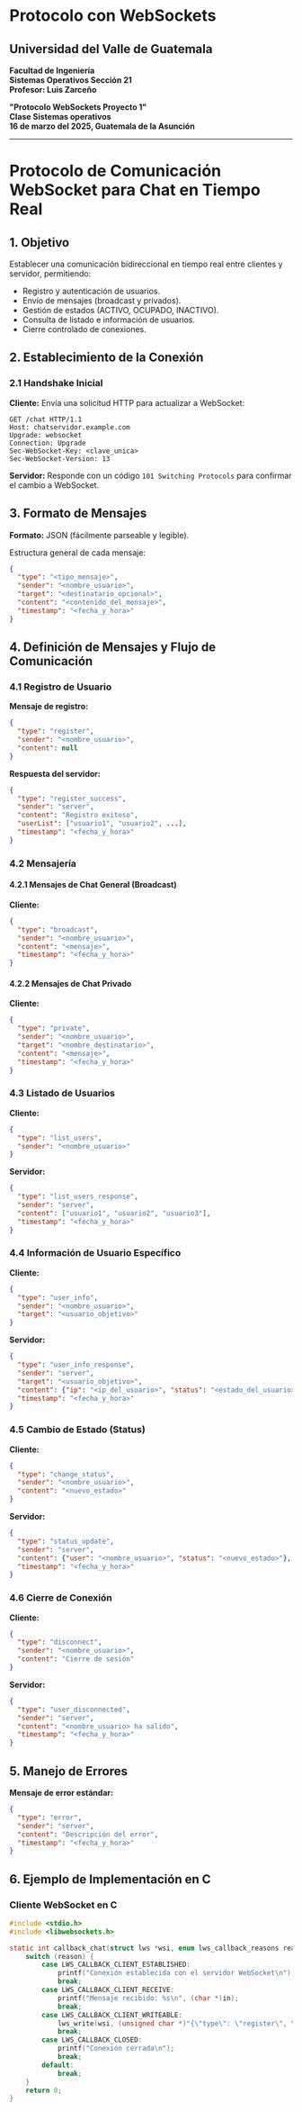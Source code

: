 # Protocolo con WebSockets

## Universidad del Valle de Guatemala  
**Facultad de Ingeniería**  
**Sistemas Operativos Sección 21**  
**Profesor: Luis Zarceño**  

**"Protocolo WebSockets Proyecto 1"**  
**Clase Sistemas operativos**  
**16 de marzo del 2025, Guatemala de la Asunción**  

---

# Protocolo de Comunicación WebSocket para Chat en Tiempo Real

## 1. Objetivo

Establecer una comunicación bidireccional en tiempo real entre clientes y servidor, permitiendo:

- Registro y autenticación de usuarios.
- Envío de mensajes (broadcast y privados).
- Gestión de estados (ACTIVO, OCUPADO, INACTIVO).
- Consulta de listado e información de usuarios.
- Cierre controlado de conexiones.

## 2. Establecimiento de la Conexión

### 2.1 Handshake Inicial

**Cliente:** Envía una solicitud HTTP para actualizar a WebSocket:

```http
GET /chat HTTP/1.1
Host: chatservidor.example.com
Upgrade: websocket
Connection: Upgrade
Sec-WebSocket-Key: <clave_unica>
Sec-WebSocket-Version: 13
```

**Servidor:** Responde con un código `101 Switching Protocols` para confirmar el cambio a WebSocket.

## 3. Formato de Mensajes

**Formato:** JSON (fácilmente parseable y legible).

Estructura general de cada mensaje:

```json
{
  "type": "<tipo_mensaje>",
  "sender": "<nombre_usuario>",
  "target": "<destinatario_opcional>",
  "content": "<contenido_del_mensaje>",
  "timestamp": "<fecha_y_hora>"
}
```

## 4. Definición de Mensajes y Flujo de Comunicación

### 4.1 Registro de Usuario

**Mensaje de registro:**

```json
{
  "type": "register",
  "sender": "<nombre_usuario>",
  "content": null
}
```

**Respuesta del servidor:**

```json
{
  "type": "register_success",
  "sender": "server",
  "content": "Registro exitoso",
  "userList": ["usuario1", "usuario2", ...],
  "timestamp": "<fecha_y_hora>"
}
```

### 4.2 Mensajería

#### 4.2.1 Mensajes de Chat General (Broadcast)

**Cliente:**

```json
{
  "type": "broadcast",
  "sender": "<nombre_usuario>",
  "content": "<mensaje>",
  "timestamp": "<fecha_y_hora>"
}
```

#### 4.2.2 Mensajes de Chat Privado

**Cliente:**

```json
{
  "type": "private",
  "sender": "<nombre_usuario>",
  "target": "<nombre_destinatario>",
  "content": "<mensaje>",
  "timestamp": "<fecha_y_hora>"
}
```

### 4.3 Listado de Usuarios

**Cliente:**

```json
{
  "type": "list_users",
  "sender": "<nombre_usuario>"
}
```

**Servidor:**

```json
{
  "type": "list_users_response",
  "sender": "server",
  "content": ["usuario1", "usuario2", "usuario3"],
  "timestamp": "<fecha_y_hora>"
}
```

### 4.4 Información de Usuario Específico

**Cliente:**

```json
{
  "type": "user_info",
  "sender": "<nombre_usuario>",
  "target": "<usuario_objetivo>"
}
```

**Servidor:**

```json
{
  "type": "user_info_response",
  "sender": "server",
  "target": "<usuario_objetivo>",
  "content": {"ip": "<ip_del_usuario>", "status": "<estado_del_usuario>"},
  "timestamp": "<fecha_y_hora>"
}
```

### 4.5 Cambio de Estado (Status)

**Cliente:**

```json
{
  "type": "change_status",
  "sender": "<nombre_usuario>",
  "content": "<nuevo_estado>"
}
```

**Servidor:**

```json
{
  "type": "status_update",
  "sender": "server",
  "content": {"user": "<nombre_usuario>", "status": "<nuevo_estado>"},
  "timestamp": "<fecha_y_hora>"
}
```

### 4.6 Cierre de Conexión

**Cliente:**

```json
{
  "type": "disconnect",
  "sender": "<nombre_usuario>",
  "content": "Cierre de sesión"
}
```

**Servidor:**

```json
{
  "type": "user_disconnected",
  "sender": "server",
  "content": "<nombre_usuario> ha salido",
  "timestamp": "<fecha_y_hora>"
}
```

## 5. Manejo de Errores

**Mensaje de error estándar:**

```json
{
  "type": "error",
  "sender": "server",
  "content": "Descripción del error",
  "timestamp": "<fecha_y_hora>"
}
```

## 6. Ejemplo de Implementación en C

### Cliente WebSocket en C

```c
#include <stdio.h>
#include <libwebsockets.h>

static int callback_chat(struct lws *wsi, enum lws_callback_reasons reason, void *user, void *in, size_t len) {
    switch (reason) {
        case LWS_CALLBACK_CLIENT_ESTABLISHED:
            printf("Conexión establecida con el servidor WebSocket\n");
            break;
        case LWS_CALLBACK_CLIENT_RECEIVE:
            printf("Mensaje recibido: %s\n", (char *)in);
            break;
        case LWS_CALLBACK_CLIENT_WRITEABLE:
            lws_write(wsi, (unsigned char *)"{\"type\": \"register\", \"sender\": \"usuario1\"}", 50, LWS_WRITE_TEXT);
            break;
        case LWS_CALLBACK_CLOSED:
            printf("Conexión cerrada\n");
            break;
        default:
            break;
    }
    return 0;
}
```
